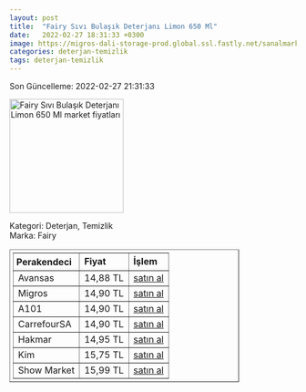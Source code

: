 ```yaml
---
layout: post
title:  "Fairy Sıvı Bulaşık Deterjanı Limon 650 Ml"
date:   2022-02-27 18:31:33 +0300
image: https://migros-dali-storage-prod.global.ssl.fastly.net/sanalmarket/product/30619668/30619668_urundetay-a7cd2c-1650x1650.jpg
categories: deterjan-temizlik
tags: deterjan-temizlik
---
```


Son Güncelleme: 2022-02-27 21:31:33

<img src="https://migros-dali-storage-prod.global.ssl.fastly.net/sanalmarket/product/30619668/30619668_urundetay-a7cd2c-1650x1650.jpg" width="200" alt="Fairy Sıvı Bulaşık Deterjanı Limon 650 Ml market fiyatları" />

Kategori: Deterjan, Temizlik
<br />
Marka: Fairy

<table border="1" style="padding: 5px;width:80%;">
  <tr>
    <td style="padding: 5px;"><strong>Perakendeci</strong></td>
    <td><strong>Fiyat</strong></td>
    <td><strong>İşlem</strong></td>
  </tr>
  <tr>
              <td>Avansas</td>
              <td>14,88 TL</td>
              <td><a target="_blank" href="https://www.avansas.com/fairy-elde-yikama-bulasik-deterjani-limon-650-ml-p-63419">satın al</a></td>
            </tr><tr>
              <td>Migros</td>
              <td>14,90 TL</td>
              <td><a target="_blank" href="https://www.migros.com.tr/fairy-sivi-bulasik-deterjani-limon-650-ml-p-1d33814">satın al</a></td>
            </tr><tr>
              <td>A101</td>
              <td>14,90 TL</td>
              <td><a target="_blank" href="https://www.a101.com.tr/market/fairy-bulasik-deterjani-650-ml">satın al</a></td>
            </tr><tr>
              <td>CarrefourSA</td>
              <td>14,90 TL</td>
              <td><a target="_blank" href="https://www.carrefoursa.com/fairy-650-ml-sivi-bulasik-deterjani-limon-p-30020460">satın al</a></td>
            </tr><tr>
              <td>Hakmar</td>
              <td>14,95 TL</td>
              <td><a target="_blank" href="https://www.hakmarexpress.com.tr/urun/temizlik-fairy-sivi-bulasik-deterjani-limon-kokulu-650-ml-1">satın al</a></td>
            </tr><tr>
              <td>Kim</td>
              <td>15,75 TL</td>
              <td><a target="_blank" href="https://www.kimgeldi.com/fairy-sivi-650-ml-limon">satın al</a></td>
            </tr><tr>
              <td>Show Market</td>
              <td>15,99 TL</td>
              <td><a target="_blank" href="https://www.showsanal.com/product/fairy-650-ml-sivi-bulasik-deterjani-limon/57f01451-2a4a-4017-b49f-02afbe48ee86">satın al</a></td>
            </tr>
</table>
